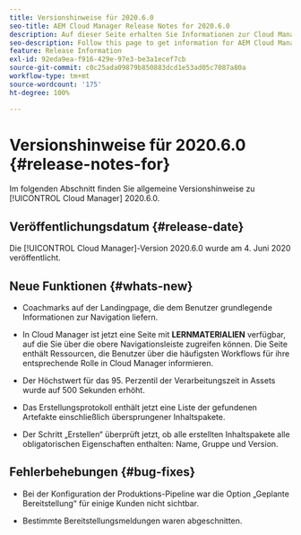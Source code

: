 ```yaml
---
title: Versionshinweise für 2020.6.0
seo-title: AEM Cloud Manager Release Notes for 2020.6.0
description: Auf dieser Seite erhalten Sie Informationen zur Cloud Manager-Version 2020.6.0.
seo-description: Follow this page to get information for AEM Cloud Manager Release 2020.6.0
feature: Release Information
exl-id: 92eda9ea-f916-429e-97e3-be3a1ecef7cb
source-git-commit: c0c25ada09879b850883dcd1e53ad05c7087a80a
workflow-type: tm+mt
source-wordcount: '175'
ht-degree: 100%

---
```


# Versionshinweise für 2020.6.0 {#release-notes-for}

Im folgenden Abschnitt finden Sie allgemeine Versionshinweise zu [!UICONTROL Cloud Manager] 2020.6.0.

## Veröffentlichungsdatum {#release-date}

Die [!UICONTROL Cloud Manager]-Version 2020.6.0 wurde am 4. Juni 2020 veröffentlicht.

## Neue Funktionen {#whats-new}

* Coachmarks auf der Landingpage, die dem Benutzer grundlegende Informationen zur Navigation liefern.

* In Cloud Manager ist jetzt eine Seite mit **LERNMATERIALIEN** verfügbar, auf die Sie über die obere Navigationsleiste zugreifen können. Die Seite enthält Ressourcen, die Benutzer über die häufigsten Workflows für ihre entsprechende Rolle in Cloud Manager informieren.

* Der Höchstwert für das 95. Perzentil der Verarbeitungszeit in Assets wurde auf 500 Sekunden erhöht.

* Das Erstellungsprotokoll enthält jetzt eine Liste der gefundenen Artefakte einschließlich übersprungener Inhaltspakete.

* Der Schritt „Erstellen“ überprüft jetzt, ob alle erstellten Inhaltspakete alle obligatorischen Eigenschaften enthalten: Name, Gruppe und Version.

## Fehlerbehebungen {#bug-fixes}

* Bei der Konfiguration der Produktions-Pipeline war die Option „Geplante Bereitstellung“ für einige Kunden nicht sichtbar.

* Bestimmte Bereitstellungsmeldungen waren abgeschnitten.
